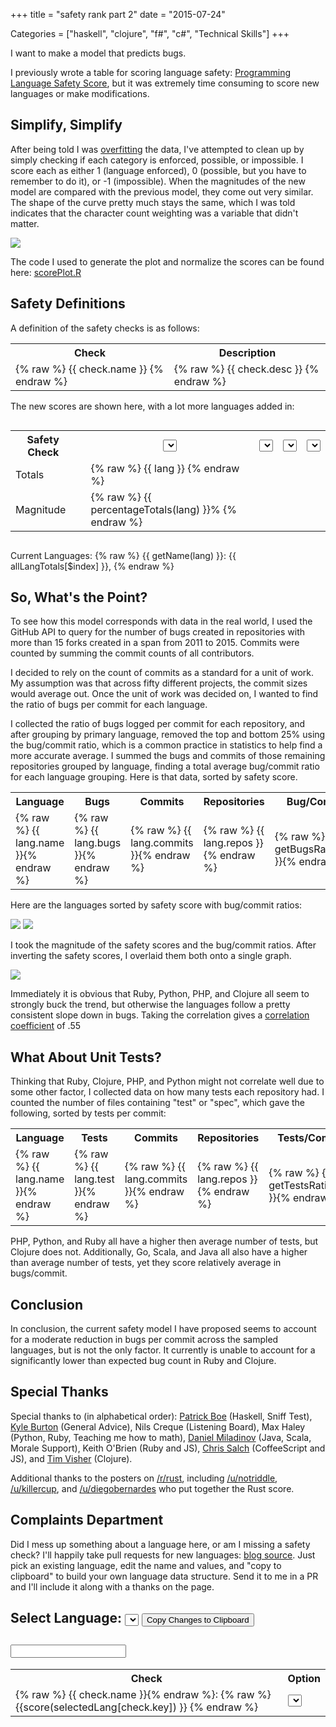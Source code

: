 +++
title = "safety rank part 2"
date = "2015-07-24"

Categories = ["haskell", "clojure", "f#", "c#", "Technical Skills"]
+++

I want to make a model that predicts bugs.

I previously wrote a table for scoring language safety:
[Programming Language Safety Score](http://deliberate-software.com/programming-language-safety-algorithm/),
but it was extremely time consuming to score new languages or make modifications.

## Simplify, Simplify

After being told I was [overfitting](https://en.wikipedia.org/wiki/Overfitting)
the data, I've attempted to clean up by simply checking if each category is
enforced, possible, or impossible. I score each as either 1 (language enforced),
0 (possible, but you have to remember to do it), or -1 (impossible). When the
magnitudes of the new model are compared with the previous model, they come out
very similar. The shape of the curve pretty much stays the same, which I was
told indicates that the character count weighting was a variable that didn't
matter. 

<img src="/images/rplot.jpg"></img>

The code I used to generate the plot and normalize the scores can be found here:
[scorePlot.R](https://github.com/steveshogren/datasciencecoursera/blob/817dec79e36b6e9a6c5a8fd5700aff7cc394b9d4/scoreplot.R)

## Safety Definitions

A definition of the safety checks is as follows:

<div ng-app="TableApp2">
<div ng-controller="TableCtrl">
<table class="langtable">
<tr><th>Check</th> <th>Description</th></tr>
<tr ng-repeat="check in langChecks">
<td>{% raw %} {{ check.name }} {% endraw %}</td>
<td> {% raw %} {{ check.desc }} {% endraw %} </td>
</tr>
</table>

The new scores are shown here, with a lot more languages added in:

<p class="lead">
<div style="overflow-x:scroll">
<table class="langtable">
<tr>
<th>Safety Check</th>
<th></th>
<th>
<select ng-options="getName(lang) for lang in allLanguages" ng-model="languages[0]"></select>
</th>
<th>
<select ng-options="getName(lang) for lang in allLanguages" ng-model="languages[1]"></select>
</th>
<th>
<select ng-options="getName(lang) for lang in allLanguages" ng-model="languages[2]"></select>
</th>
<th>
<select ng-options="getName(lang) for lang in allLanguages" ng-model="languages[3]"></select>
</th>
</tr>
<tr ng-repeat="check in langChecks" score-row name="check.name" row-key="check.key"></tr>
<tr class="totals"><td>Totals</td>
<td></td>
<td ng-repeat="lang in langTotals track by $index">
{% raw %} {{ lang }} {% endraw %}
</td>
</tr>
<tr class="totals"><td>Magnitude</td>
<td></td>
<td ng-repeat="lang in langTotals track by $index">
{% raw %} {{ percentageTotals(lang) }}% {% endraw %}
</td>
</tr>
</table>
</div>

Current Languages:
<span ng-repeat="lang in allLanguages">
{% raw %} {{ getName(lang) }}: {{ allLangTotals[$index] }}, {% endraw %}
</select>


## So, What's the Point?

To see how this model corresponds with data in the real world, I used the GitHub
API to query for the number of bugs created in repositories with more than 15
forks created in a span from 2011 to 2015. Commits were counted by summing the
commit counts of all contributors.

I decided to rely on the count of commits as a standard for a unit of work. My
assumption was that across fifty different projects, the commit sizes would
average out. Once the unit of work was decided on, I wanted to find the ratio of
bugs per commit for each language.

I collected the ratio of bugs logged per commit for each repository, and after
grouping by primary language, removed the top and bottom 25% using the
bug/commit ratio, which is a common practice in statistics to help find a more
accurate average. I summed the bugs and commits of those remaining repositories
grouped by language, finding a total average bug/commit ratio for each language
grouping. Here is that data, sorted by safety score.

<table class="langtable">
<tr><th>Language</th>
<th>Bugs</th>
<th>Commits</th>
<th>Repositories</th>
<th>Bug/Commits</th>
<tr ng-repeat="lang in languageRatios">
<td>{% raw %} {{ lang.name }}{% endraw %} </td>
<td>{% raw %} {{ lang.bugs }}{% endraw %} </td>
<td>{% raw %} {{ lang.commits }}{% endraw %} </td>
<td>{% raw %} {{ lang.repos }}{% endraw %} </td>
<td>{% raw %} {{ getBugsRatio(lang) }}{% endraw %} </td>
</tr>
</table>

Here are the languages sorted by safety score with bug/commit ratios:

<img src="/images/errorChart.jpg"></img>
<img src="/images/bugsAverage.jpg"></img>

I took the magnitude of the safety scores and the bug/commit ratios. After
inverting the safety scores, I overlaid them both onto a single graph.

<img src="/images/bothMags.jpg"></img>

Immediately it is obvious that Ruby, Python, PHP, and Clojure all seem to strongly
buck the trend, but otherwise the languages follow a pretty consistent slope
down in bugs. Taking the correlation gives a
[correlation coefficient](https://en.wikipedia.org/wiki/Pearson_product-moment_correlation_coefficient)
of .55

## What About Unit Tests?

Thinking that Ruby, Clojure, PHP, and Python might not correlate well due to some
other factor, I collected data on how many tests each repository had. I counted
the number of files containing "test" or "spec", which gave the following,
sorted by tests per commit:

<table class="langtable">
<tr><th>Language</th>
<th>Tests</th>
<th>Commits</th>
<th>Repositories</th>
<th>Tests/Commits</th></tr>
<tr ng-repeat="lang in sorter(languageRatios)">
<td>{% raw %} {{ lang.name }}{% endraw %} </td>
<td>{% raw %} {{ lang.test }}{% endraw %} </td>
<td>{% raw %} {{ lang.commits }}{% endraw %} </td>
<td>{% raw %} {{ lang.repos }}{% endraw %} </td>
<td>{% raw %} {{ getTestsRatio(lang) }}{% endraw %} </td>
</tr>
</table>

PHP, Python, and Ruby all have a higher then average number of tests, but
Clojure does not. Additionally, Go, Scala, and Java all also have a higher than
average number of tests, yet they score relatively average in bugs/commit.

## Conclusion

In conclusion, the current safety model I have proposed seems to account for a
moderate reduction in bugs per commit across the sampled languages, but is not
the only factor. It currently is unable to account for a significantly lower
than expected bug count in Ruby and Clojure.

## Special Thanks

Special thanks to (in alphabetical order):
[Patrick Boe](https://twitter.com/traffichazard/) (Haskell, Sniff Test),
[Kyle Burton](http://asymmetrical-view.com/) (General Advice),
Nils Creque (Listening Board), 
Max Haley (Python, Ruby, Teaching me how to math),
[Daniel Miladinov](https://github.com/danielmiladinov) (Java, Scala, Morale Support),
Keith O'Brien (Ruby and JS),
[Chris Salch](https://github.com/arlaneenalra) (CoffeeScript and JS),
and [Tim Visher](https://github.com/timvisher) (Clojure).

Additional thanks to the posters on
[/r/rust](https://www.reddit.com/r/rust/comments/3egx49/language_safety_score_mark_2/),
including [/u/notriddle](https://www.reddit.com/user/notriddle),
[/u/killercup](https://www.reddit.com/user/killercup), and
[/u/diegobernardes](https://www.reddit.com/user/diegobernardes) who put together the Rust score.


## Complaints Department

Did I mess up something about a language here, or am I missing a safety check? I'll happily take pull
requests for new languages:
[blog source](https://github.com/steveshogren/blog-source/blob/master/source/javascripts/sliders2.js). Just
pick an existing language, edit the name and values, and "copy to clipboard" to
build your own language data structure. Send it to me in a PR and I'll include
it along with a thanks on the page.

<div ng-show="showRealName">
<h2>Select Language:
<select ng-options="lang.name for lang in allLanguages" ng-model="selectedLang"></select>
<button ng-click="copyToClipboard(selectedLang)">Copy Changes to Clipboard</button>
</h2>
<h2><input ng-model="selectedLang.name"></input></h2>
<table class="langtable">
<tr><th>Check</th><th>Option</th></tr>
<tr ng-repeat="check in langChecks">
<td style="background-color:{% raw %} {{scoreClass(score(selectedLang[check.key]))}} {% endraw %}">
{% raw %} {{ check.name }}{% endraw %}: {% raw %} {{score(selectedLang[check.key]) }} {% endraw %}
</td>
<td>
<select ng-options="enforcedNice(e) for e in enforcedTypes" ng-model="selectedLang[check.key].enforced"></select>
</td>
</tr>
</table>
